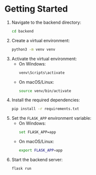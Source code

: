 # Getting Started

1. Navigate to the backend directory:
    ```bash
    cd backend
    ```
2. Create a virtual environment:
    ```bash
    python3 -m venv venv
    ```
3. Activate the virtual environment:
    - On Windows:
        ```bash
        venv\Scripts\activate
        ```
    - On macOS/Linux:
        ```bash
        source venv/bin/activate
        ```
4. Install the required dependencies:
    ```bash
    pip install -r requirements.txt
    ```
5. Set the `FLASK_APP` environment variable:
    - On Windows:
        ```bash
        set FLASK_APP=app
        ```
    - On macOS/Linux:
        ```bash
        export FLASK_APP=app
        ```
6. Start the backend server:
    ```bash
    flask run
    ```